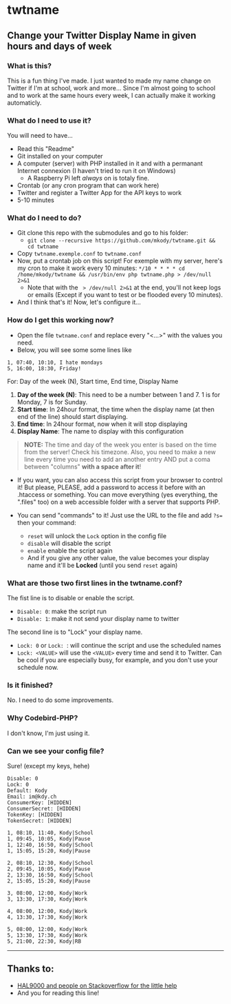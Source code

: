 # twtname
## Change your Twitter Display Name in given hours and days of week


### What is this?
This is a fun thing I've made. I just wanted to made my name change on Twitter if I'm at school, work and more... Since I'm almost going to school and to work at the same hours every week, I can actually make it working automaticly.


### What do I need to use it?
You will need to have...
- Read this "Readme"
- Git installed on your computer
- A computer (server) with PHP installed in it and with a permanant Internet connexion (I haven't tried to run it on Windows)
    + A Raspberry Pi left *always* on is totaly fine.
- Crontab (or any cron program that can work here)
- Twitter and register a Twitter App for the API keys to work
- 5-10 minutes


### What do I need to do?
- Git clone this repo with the submodules and go to his folder: 
    + `git clone --recursive https://github.com/mkody/twtname.git && cd twtname`
- Copy `twtname.exemple.conf` to `twtname.conf`
- Now, put a crontab job on this script! For exemple with my server, here's my cron to make it work every 10 minutes: `*/10 * * * * cd /home/mkody/twtname && /usr/bin/env php twtname.php > /dev/null 2>&1`
    + Note that with the ` > /dev/null 2>&1` at the end, you'll not keep logs or emails (Except if you want to test or be flooded every 10 minutes).
- And I think that's it! Now, let's configure it...


### How do I get this working now?
- Open the file `twtname.conf` and replace every "<...>" with the values you need.
- Below, you will see some some lines like 

````
1, 07:40, 10:10, I hate mondays
5, 16:00, 18:30, Friday!
````

For: Day of the week (N), Start time, End time, Display Name

1. **Day of the week (N)**: This need to be a number between 1 and 7. 1 is for Monday, 7 is for Sunday.
2. **Start time**: In 24hour format, the time when the display name (at then end of the line) should start displaying.
3. **End time**: In 24hour format, now when it will stop displaying
4. **Display Name**: The name to display with this configuration

> **NOTE:** The time and day of the week you enter is based on the time from the server! Check his timezone. 
> Also, you need to make a new line every time you need to add an another entry AND put a coma between "columns" **with a space after it**!

- If you want, you can also access this script from your browser to control it! But please, PLEASE, add a password to access it before with an .htaccess or something. You can move everything (yes everything, the ".files" too) on a web accessible folder with a server that supports PHP. 

- You can send "commands" to it! Just use the URL to the file and add `?s=` then your command:
    - `reset` will unlock the `Lock` option in the config file
    - `disable` will disable the script
    - `enable` enable the script again
    - And if you give any other value, the value becomes your display name and it'll be **Locked** (until you send `reset` again)


### What are those two first lines in the twtname.conf?
The fist line is to disable or enable the script. 
- `Disable: 0`: make the script run
- `Disable: 1`: make it not send your display name to twitter

The second line is to "Lock" your display name.
- `Lock: 0` or `Lock: `: will continue the script and use the scheduled names
- `Lock: <VALUE>` will use the `<VALUE>` every time and send it to Twitter. Can be cool if you are especially busy, for example, and you don't use your schedule now.


### Is it finished?
No. I need to do some improvements.


### Why Codebird-PHP?
I don't know, I'm just using it.


### Can we see your config file?
Sure! (except my keys, hehe)
```
Disable: 0
Lock: 0
Default: Kody
Email: im@kdy.ch
ConsumerKey: [HIDDEN]
ConsumerSecret: [HIDDEN]
TokenKey: [HIDDEN]
TokenSecret: [HIDDEN]

1, 08:10, 11:40, Kody|School
1, 09:45, 10:05, Kody|Pause
1, 12:40, 16:50, Kody|School
1, 15:05, 15:20, Kody|Pause

2, 08:10, 12:30, Kody|School
2, 09:45, 10:05, Kody|Pause
2, 13:30, 16:50, Kody|School
2, 15:05, 15:20, Kody|Pause

3, 08:00, 12:00, Kody|Work
3, 13:30, 17:30, Kody|Work

4, 08:00, 12:00, Kody|Work
4, 13:30, 17:30, Kody|Work

5, 08:00, 12:00, Kody|Work
5, 13:30, 17:30, Kody|Work
5, 21:00, 22:30, Kody|RB
```

---

## Thanks to:
- [HAL9000 and people on Stackoverflow for the little help](http://stackoverflow.com/a/25565783/2900156)
- And you for reading this line!
